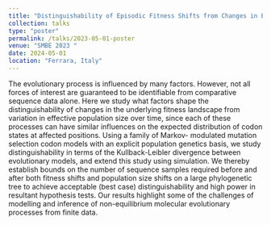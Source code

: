 ```yaml
---
title: "Distinguishability of Episodic Fitness Shifts from Changes in Effective Population"
collection: talks
type: "poster"
permalink: /talks/2023-05-01-poster
venue: "SMBE 2023 "
date: 2024-05-01
location: "Ferrara, Italy"
---
```


The evolutionary process is influenced by many factors. However, not all forces of interest are guaranteed to be identifiable from comparative sequence data alone. Here we study what factors shape the distinguishability of changes in the underlying fitness landscape from variation in effective population size over time, since each of these processes can have similar influences on the expected distribution of codon states at affected positions. Using a family of Markov- modulated mutation selection codon models with an explicit population genetics basis, we study distinguishability in terms of the Kullback-Leibler divergence between evolutionary models, and extend this study using simulation. We thereby establish bounds on the number of sequence samples required before and after both fitness shifts and population size shifts on a large phylogenetic tree to achieve acceptable (best case) distinguishability and high power in resultant hypothesis tests. Our results highlight some of the challenges of modelling and inference of non-equilibrium molecular evolutionary processes from finite data.